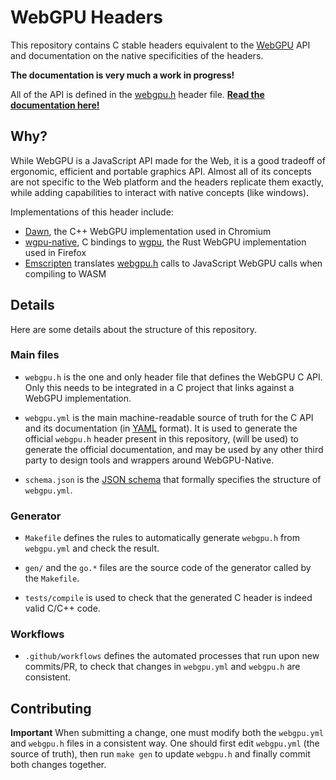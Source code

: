 # WebGPU Headers

This repository contains C stable headers equivalent to the [WebGPU](https://gpuweb.github.io/gpuweb/) API and documentation on the native specificities of the headers.

**The documentation is very much a work in progress!**

All of the API is defined in the [webgpu.h](./webgpu.h) header file.
**[Read the documentation here!](https://webgpu-native.github.io/webgpu-headers/)**

## Why?

While WebGPU is a JavaScript API made for the Web, it is a good tradeoff of ergonomic, efficient and portable graphics API.
Almost all of its concepts are not specific to the Web platform and the headers replicate them exactly, while adding capabilities to interact with native concepts (like windows).

Implementations of this header include:

 - [Dawn](https://dawn.googlesource.com/dawn), the C++ WebGPU implementation used in Chromium
 - [wgpu-native](https://github.com/gfx-rs/wgpu-native), C bindings to [wgpu](https://github.com/gfx-rs/wgpu), the Rust WebGPU implementation used in Firefox
 - [Emscripten](https://github.com/emscripten-core/emscripten/blob/main/src/library_webgpu.js) translates [webgpu.h](./webgpu.h) calls to JavaScript WebGPU calls when compiling to WASM

## Details

Here are some details about the structure of this repository.

### Main files

 - `webgpu.h` is the one and only header file that defines the WebGPU C API. Only this needs to be integrated in a C project that links against a WebGPU implementation.

 - `webgpu.yml` is the main machine-readable source of truth for the C API and its documentation (in [YAML](https://yaml.org/) format). It is used to generate the official `webgpu.h` header present in this repository, (will be used) to generate the official documentation, and may be used by any other third party to design tools and wrappers around WebGPU-Native.

 - `schema.json` is the [JSON schema](https://json-schema.org/) that formally specifies the structure of `webgpu.yml`.

### Generator

 - `Makefile` defines the rules to automatically generate `webgpu.h` from `webgpu.yml` and check the result.

 - `gen/` and the `go.*` files are the source code of the generator called by the `Makefile`.

 - `tests/compile` is used to check that the generated C header is indeed valid C/C++ code.

### Workflows

 - `.github/workflows` defines the automated processes that run upon new commits/PR, to check that changes in `webgpu.yml` and `webgpu.h` are consistent.

## Contributing

**Important** When submitting a change, one must modify both the `webgpu.yml` and `webgpu.h` files in a consistent way. One should first edit `webgpu.yml` (the source of truth), then run `make gen` to update `webgpu.h` and finally commit both changes together.

